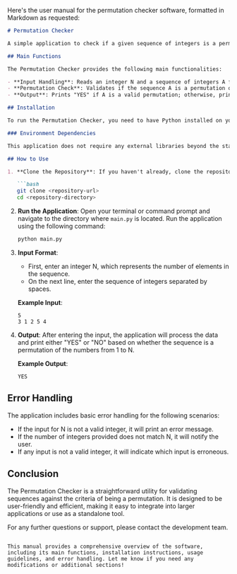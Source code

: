 Here's the user manual for the permutation checker software, formatted in Markdown as requested:

```markdown
# Permutation Checker

A simple application to check if a given sequence of integers is a permutation of the numbers from 1 to N.

## Main Functions

The Permutation Checker provides the following main functionalities:

- **Input Handling**: Reads an integer N and a sequence of integers A from standard input.
- **Permutation Check**: Validates if the sequence A is a permutation of the integers from 1 to N.
- **Output**: Prints "YES" if A is a valid permutation; otherwise, prints "NO".

## Installation

To run the Permutation Checker, you need to have Python installed on your system. You can download it from [python.org](https://www.python.org/downloads/).

### Environment Dependencies

This application does not require any external libraries beyond the standard Python library. However, ensure you have Python 3.x installed.

## How to Use

1. **Clone the Repository**: If you haven't already, clone the repository containing the `main.py` and `utils.py` files.

   ```bash
   git clone <repository-url>
   cd <repository-directory>
   ```

2. **Run the Application**: Open your terminal or command prompt and navigate to the directory where `main.py` is located. Run the application using the following command:

   ```bash
   python main.py
   ```

3. **Input Format**:
   - First, enter an integer N, which represents the number of elements in the sequence.
   - On the next line, enter the sequence of integers separated by spaces.

   **Example Input**:
   ```
   5
   3 1 2 5 4
   ```

4. **Output**: After entering the input, the application will process the data and print either "YES" or "NO" based on whether the sequence is a permutation of the numbers from 1 to N.

   **Example Output**:
   ```
   YES
   ```

## Error Handling

The application includes basic error handling for the following scenarios:

- If the input for N is not a valid integer, it will print an error message.
- If the number of integers provided does not match N, it will notify the user.
- If any input is not a valid integer, it will indicate which input is erroneous.

## Conclusion

The Permutation Checker is a straightforward utility for validating sequences against the criteria of being a permutation. It is designed to be user-friendly and efficient, making it easy to integrate into larger applications or use as a standalone tool.

For any further questions or support, please contact the development team.
```

This manual provides a comprehensive overview of the software, including its main functions, installation instructions, usage guidelines, and error handling. Let me know if you need any modifications or additional sections!